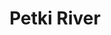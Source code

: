 ---
title: "Petki River"
title_bn: "পেটকি নদী"
description: "Origin place of this river is Beel Area of Atwari Upazilla that flows a zigzag style and finally fall down into Nagor river.  LGED built up sluice gate on this river.
Length of this river is 10 km. Width is 35 meters. Depth is 3 meters. Size of drainage basin is 28 sq. km.
Water flow continuing throughout the year. No effect of ebb and tide. This isn’t flood prone river."
---